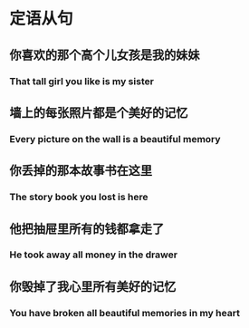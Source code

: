# 定语从句
## 你喜欢的那个高个儿女孩是我的妹妹

### That tall girl you like is my sister

## 墙上的每张照片都是个美好的记忆

###  Every picture on the wall is a beautiful memory

## 你丢掉的那本故事书在这里
### The story book you lost is here 

## 他把抽屉里所有的钱都拿走了
### He took away all money in the drawer

## 你毁掉了我心里所有美好的记忆
### You have broken all beautiful memories in my heart